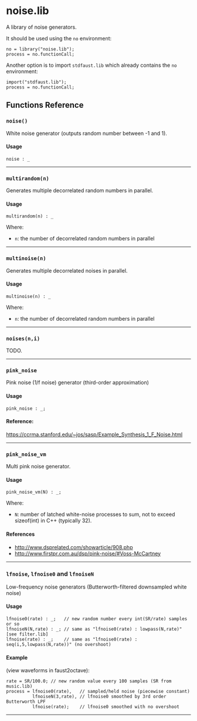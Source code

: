 
# noise.lib 
A library of noise generators.

It should be used using the `no` environment:

```
no = library("noise.lib");
process = no.functionCall;
```

Another option is to import `stdfaust.lib` which already contains the `no`
environment:

```
import("stdfaust.lib");
process = no.functionCall;
```

## Functions Reference

### `noise()`
White noise generator (outputs random number between -1 and 1).

#### Usage

```
noise : _
```

---


### `multirandom(n)`
Generates multiple decorrelated random numbers 
in parallel. 

#### Usage
```
multirandom(n) : _
```

Where:

* `n`: the number of decorrelated random numbers in parallel

---


### `multinoise(n)`
Generates multiple decorrelated noises
in parallel.

#### Usage

```
multinoise(n) : _
```

Where:

* `n`: the number of decorrelated random numbers in parallel

---


### `noises(n,i)`
TODO.

---


### `pink_noise`
Pink noise (1/f noise) generator (third-order approximation)

#### Usage

```
pink_noise : _;
```

#### Reference:

<https://ccrma.stanford.edu/~jos/sasp/Example_Synthesis_1_F_Noise.html>

---


### `pink_noise_vm`
Multi pink noise generator.

#### Usage

```
pink_noise_vm(N) : _;
```

Where: 

* `N`: number of latched white-noise processes to sum,
 not to exceed sizeof(int) in C++ (typically 32).

#### References

* <http://www.dsprelated.com/showarticle/908.php>
* <http://www.firstpr.com.au/dsp/pink-noise/#Voss-McCartney>

---


### `lfnoise`, `lfnoise0` and `lfnoiseN`
Low-frequency noise generators (Butterworth-filtered downsampled white noise)

#### Usage

```
lfnoise0(rate) : _;   // new random number every int(SR/rate) samples or so
lfnoiseN(N,rate) : _; // same as "lfnoise0(rate) : lowpass(N,rate)" [see filter.lib]
lfnoise(rate) : _;    // same as "lfnoise0(rate) : seq(i,5,lowpass(N,rate))" (no overshoot)
```

#### Example 

(view waveforms in faust2octave):

```
rate = SR/100.0; // new random value every 100 samples (SR from music.lib)
process = lfnoise0(rate),   // sampled/held noise (piecewise constant)
          lfnoiseN(3,rate), // lfnoise0 smoothed by 3rd order Butterworth LPF
          lfnoise(rate);    // lfnoise0 smoothed with no overshoot
```

---

